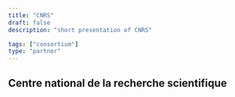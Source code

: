 ```yaml
---
title: "CNRS"
draft: false
description: "short presentation of CNRS"

tags: ["consortium"]
type: "partner" 
---
```


## Centre national de la recherche scientifique 
